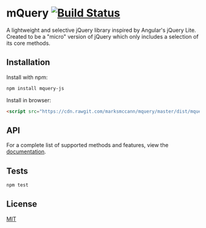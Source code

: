 mQuery  [![Build Status](https://travis-ci.org/marksmccann/mquery.svg?branch=master)](https://travis-ci.org/marksmccann/mquery)
==================================================

A lightweight and selective jQuery library inspired by Angular's jQuery Lite. Created to be a "micro" version of jQuery which only includes a selection of its core methods.

Installation
--------------------------------------

Install with npm:

```bash
npm install mquery-js
```

Install in browser:

```html
<script src="https://cdn.rawgit.com/marksmccann/mquery/master/dist/mquery.min.js"></script>
```

API
--------------------------------------

For a complete list of supported methods and features, view the [documentation](http://www.markmccann.me/post/mquery/).


Tests
--------------------------------------

```bash
npm test
```

License
--------------------------------------

[MIT](LICENSE)
